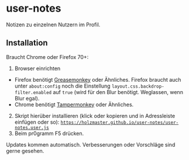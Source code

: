 # user-notes
Notizen zu einzelnen Nutzern im Profil.
 
## Installation
Braucht Chrome oder Firefox 70+:
1. Browser einrichten
  - Firefox benötigt [Greasemonkey](https://addons.mozilla.org/de/firefox/addon/greasemonkey/) oder Ähnliches.
    Firefox braucht auch unter `about:config` noch die Einstellung `layout.css.backdrop-filter.enabled` auf `true` (wird für den Blur benötigt. Weglassen, wenn Blur egal).
  - Chrome benötigt [Tampermonkey](https://chrome.google.com/webstore/detail/tampermonkey/dhdgffkkebhmkfjojejmpbldmpobfkfo?hl=de) oder Ähnliches.
2. Skript hierüber installieren (klick oder kopieren und in Adressleiste einfügen oder so):
  [`https://holzmaster.github.io/user-notes/user-notes.user.js`](https://holzmaster.github.io/user-notes/user-notes.user.js)
3. Beim pr0gramm F5 drücken.

Updates kommen automatisch. Verbesserungen oder Vorschläge sind gerne gesehen.
